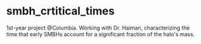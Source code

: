 # smbh_crtitical_times
1st-year project @Columbia. Working with Dr. Haiman, characterizing the time that early SMBHs account for a significant fraction of the halo's mass. 
